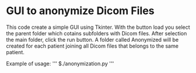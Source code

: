 GUI to anonymize Dicom Files
===========================
This code create a simple GUI using Tkinter.
With the button load you select the parent folder which
cotains subfolders with Dicom files.
After selection the main folder, click the run button.
A folder called Anonymized will be created for each patient
joining all Dicom files that belongs to the same patient.

Example of usage:
'''
$./anonymization.py
'''


